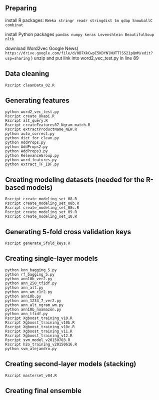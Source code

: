 ## Preparing

install R packages:
`RWeka stringr readr stringdist tm qdap SnowballC combinat`

install Python packages
`pandas numpy keras Levenshtein BeautifulSoup nltk`

download Word2vec Google News( `https://drive.google.com/file/d/0B7XkCwpI5KDYNlNUTTlSS21pQmM/edit?usp=sharing` ) unzip and put link into word2_vec_test.py in line 89

## Data cleaning
```
Rscript cleanData_02.R
```

## Generating features
```
python word2_vec_test.py
Rscript create_Okapi.R
Rscript alt_query.R
Rscript createFeatures07_Ngram_match.R
Rscript extractProductName_NEW.R
python auto_correct.py
python dict_for_clean.py
python AddProps.py
python AddProps2.py
python AddProps3.py
python RelevanceGroup.py
python word_features.py
python extract_TF_IDF.py
```

## Creating modeling datasets (needed for the R-based models)
```
Rscript create_modeling_set_08.R
Rscript create_modeling_set_08b.R
Rscript create_modeling_set_08c.R
Rscript create_modeling_set_09.R
Rscript create_modeling_set_10.R
```

## Generating 5-fold cross validation keys
```
Rscript generate_5fold_keys.R
```

## Creating single-layer models
```
python knn_bagging_5.py
python rf_bagging_5.py
python ann10b_ver2.py
python ann_250_tfidf.py
python ann_alt.py
python ann_wm_c1r2.py
python ann10b.py
python ann_1234_7_ver2.py
python ann_alt_ngram_wm.py
python ann10b_noamazon.py
python ann_tfidf.py
Rscript Xgboost_training_v10.R
Rscript Xgboost_training_v10b.R
Rscript Xgboost_training_v10c.R
Rscript Xgboost_training_v11.R
Rscript Xgboost_training_v12.R
Rscript svm_model_v20150703.R
Rscript h2o_training_v20150616.R
python svm_alejandro.py
```

## Creating second-layer models (stacking)
```
Rscript masterset_v04.R
```

## Creating final ensemble
```

```
